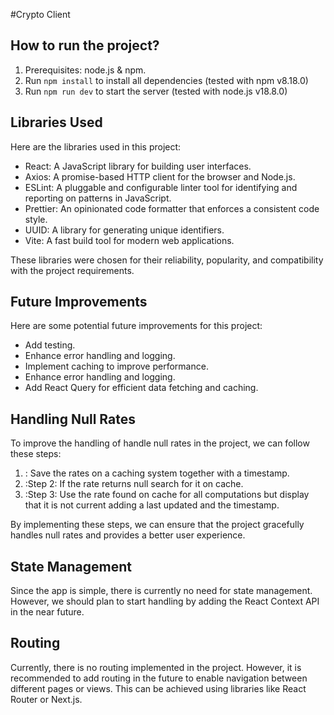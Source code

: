 #Crypto Client

## How to run the project?
1. Prerequisites: node.js & npm.
2. Run `npm install` to install all dependencies (tested with npm v8.18.0)
3. Run `npm run dev` to start the server (tested with node.js v18.8.0)

## Libraries Used

Here are the libraries used in this project:

- React: A JavaScript library for building user interfaces.
- Axios: A promise-based HTTP client for the browser and Node.js.
- ESLint: A pluggable and configurable linter tool for identifying and reporting on patterns in JavaScript.
- Prettier: An opinionated code formatter that enforces a consistent code style.
- UUID: A library for generating unique identifiers.
- Vite: A fast build tool for modern web applications.

These libraries were chosen for their reliability, popularity, and compatibility with the project requirements.


## Future Improvements

Here are some potential future improvements for this project:

- Add testing.
- Enhance error handling and logging.
- Implement caching to improve performance.
- Enhance error handling and logging.
- Add React Query for efficient data fetching and caching.


## Handling Null Rates

To improve the handling of handle null rates in the project, we can follow these steps:

1. : Save the rates on a caching system together with a timestamp.
2. :Step 2: If the rate returns null search for it on cache.
3. :Step 3: Use the rate found on cache for all computations but display that it is not current adding a last updated and the timestamp.

By implementing these steps, we can ensure that the project gracefully handles null rates and provides a better user experience.

## State Management

Since the app is simple, there is currently no need for state management. However, we should plan to start handling  by adding the React Context API in the near future.

## Routing

Currently, there is no routing implemented in the project. However, it is recommended to add routing in the future to enable navigation between different pages or views. This can be achieved using libraries like React Router or Next.js.







